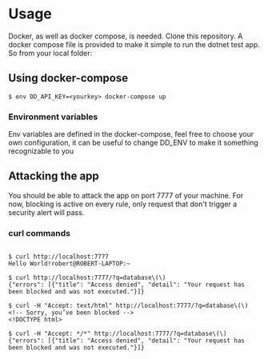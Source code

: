 # Usage

Docker, as well as docker compose, is needed.
Clone this repository.
A docker compose file is provided to make it simple to run the dotnet test app. So from your local folder:

## Using docker-compose

```console
$ env DD_API_KEY=<yourkey> docker-compose up
```
### Environment variables

Env variables are defined in the docker-compose, feel free to choose your own configuration,
it can be useful to change DD_ENV to make it something recognizable to you

## Attacking the app

You should be able to attack the app on port 7777 of your machine.
For now, blocking is active on every rule, only request that don't trigger a security alert will pass.

### curl commands

```console

$ curl http://localhost:7777
Hello World!robert@ROBERT-LAPTOP:~

$ curl http://localhost:7777/?q=database\(\)
{"errors": [{"title": "Access denied", "detail": "Your request has been blocked and was not executed."}]}

$ curl -H "Accept: text/html" http://localhost:7777/?q=database\(\)
<!-- Sorry, you’ve been blocked -->
<!DOCTYPE html>

$ curl -H "Accept: */*" http://localhost:7777/?q=database\(\)
{"errors": [{"title": "Access denied", "detail": "Your request has been blocked and was not executed."}]}
```

